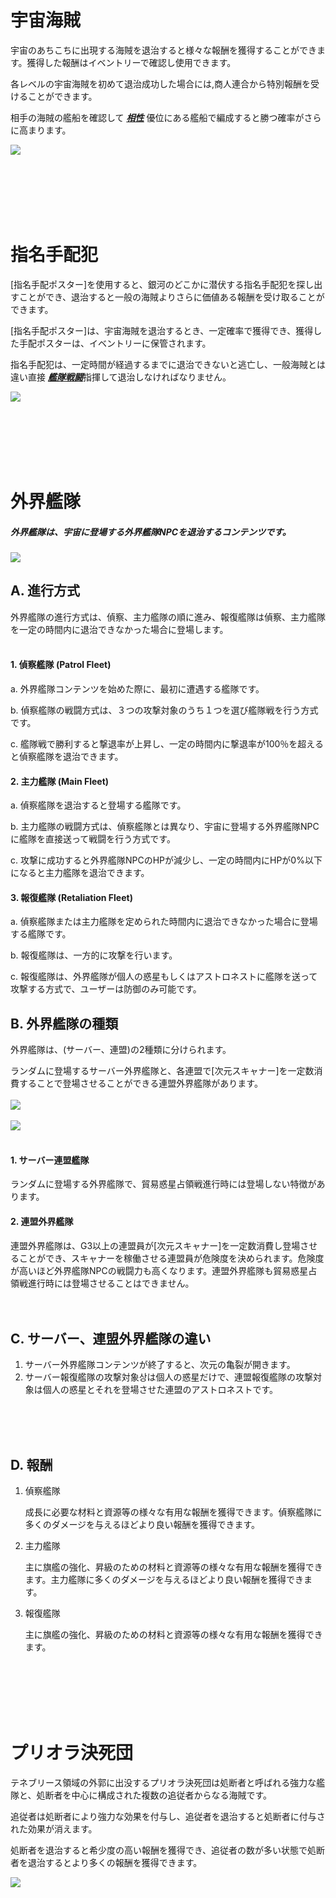 ﻿# 宇宙海賊

 宇宙のあちこちに出現する海賊を退治すると様々な報酬を獲得することができます。獲得した報酬はイベントリーで確認し使用できます。

各レベルの宇宙海賊を初めて退治成功した場合には,商人連合から特別報酬を受けることができます。

相手の海賊の艦船を確認して [***<u>相性</u>***](jp/201normalship#艦船-相性-関係) 優位にある艦船で編成すると勝つ確率がさらに高まります。

![](http://d3bbxo4nelobc3.cloudfront.net/html/img/help/502_001pirate_fix.jpg)

<br>

<br>

<br>

<br>

<br>

# 指名手配犯

 [指名手配ポスター]を使用すると、銀河のどこかに潜伏する指名手配犯を探し出すことができ、退治すると一般の海賊よりさらに価値ある報酬を受け取ることができます。

[指名手配ポスター]は、宇宙海賊を退治するとき、一定確率で獲得でき、獲得した手配ポスターは、イベントリーに保管されます。

指名手配犯は、一定時間が経過するまでに退治できないと逃亡し、一般海賊とは違い直接 [***<u>艦隊戦闘</u>***](jp/503fleetbattle#艦隊戦)指揮して退治しなければなりません。

![](http://d3bbxo4nelobc3.cloudfront.net/html/img/help/502_002bounty.jpg)

<br>

<br>

<br>

<br>

<br>

# 外界艦隊

##### 外界艦隊は、宇宙に登場する外界艦隊NPCを退治するコンテンツです。

![](https://astrokings.s3.ap-northeast-2.amazonaws.com/html/img/help/502hunt_flow.jpg)

## A. 進行方式

外界艦隊の進行方式は、偵察、主力艦隊の順に進み、報復艦隊は偵察、主力艦隊を一定の時間内に退治できなかった場合に登場します。
<br>
<br>

#### 1. 偵察艦隊 (Patrol Fleet)

a. 外界艦隊コンテンツを始めた際に、最初に遭遇する艦隊です。

b. 偵察艦隊の戦闘方式は、３つの攻撃対象のうち１つを選び艦隊戦を行う方式です。

c. 艦隊戦で勝利すると撃退率が上昇し、一定の時間内に撃退率が100％を超えると偵察艦隊を退治できます。

#### 2. 主力艦隊 (Main Fleet)

a. 偵察艦隊を退治すると登場する艦隊です。

b. 主力艦隊の戦闘方式は、偵察艦隊とは異なり、宇宙に登場する外界艦隊NPCに艦隊を直接送って戦闘を行う方式です。

c. 攻撃に成功すると外界艦隊NPCのHPが減少し、一定の時間内にHPが0%以下になると主力艦隊を退治できます。

#### 3. 報復艦隊 (Retaliation Fleet)

a. 偵察艦隊または主力艦隊を定められた時間内に退治できなかった場合に登場する艦隊です。

b. 報復艦隊は、一方的に攻撃を行います。

c. 報復艦隊は、外界艦隊が個人の惑星もしくはアストロネストに艦隊を送って攻撃する方式で、ユーザーは防御のみ可能です。


## B. 外界艦隊の種類

外界艦隊は、(サーバー、連盟)の2種類に分けられます。

ランダムに登場するサーバー外界艦隊と、各連盟で[次元スキャナー]を一定数消費することで登場させることができる連盟外界艦隊があります。
<br>
<br>
![](https://astrokings.s3.ap-northeast-2.amazonaws.com/html/img/help/502hunt_event.jpg)
<br>
<br>
![](https://astrokings.s3.ap-northeast-2.amazonaws.com/html/img/help/502hunt_scanner.jpg)
<br>
<br>
#### 1. サーバー連盟艦隊

ランダムに登場する外界艦隊で、貿易惑星占領戦進行時には登場しない特徴があります。

#### 2. 連盟外界艦隊

連盟外界艦隊は、G3以上の連盟員が[次元スキャナー]を一定数消費し登場させることができ、スキャナーを稼働させる連盟員が危険度を決められます。危険度が高いほど外界艦隊NPCの戦闘力も高くなります。連盟外界艦隊も貿易惑星占領戦進行時には登場させることはできません。
<br>
<br>
<br>
## C. サーバー、連盟外界艦隊の違い
1. サーバー外界艦隊コンテンツが終了すると、次元の亀裂が開きます。
2. サーバー報復艦隊の攻撃対象상は個人の惑星だけで、連盟報復艦隊の攻撃対象は個人の惑星とそれを登場させた連盟のアストロネストです。

<br>
<br>
<br>

## D. 報酬
1. 偵察艦隊

   成長に必要な材料と資源等の様々な有用な報酬を獲得できます。偵察艦隊に多くのダメージを与えるほどより良い報酬を獲得できます。

2. 主力艦隊

   主に旗艦の強化、昇級のための材料と資源等の様々な有用な報酬を獲得できます。主力艦隊に多くのダメージを与えるほどより良い報酬を獲得できます。

3. 報復艦隊

   主に旗艦の強化、昇級のための材料と資源等の様々な有用な報酬を獲得できます。

<br>

<br>

<br>

<br>

<br>

# プリオラ決死団

テネブリース領域の外郭に出没するプリオラ決死団は処断者と呼ばれる強力な艦隊と、処断者を中心に構成された複数の追従者からなる海賊です。

追従者は処断者により強力な効果を付与し、追従者を退治すると処断者に付与された効果が消えます。

処断者を退治すると希少度の高い報酬を獲得でき、追従者の数が多い状態で処断者を退治するとより多くの報酬を獲得できます。

![](https://d3bbxo4nelobc3.cloudfront.net/html/img/help/502_005.jpg)

